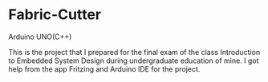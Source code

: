 # Fabric-Cutter
Arduino UNO(C++)

This is the project that I prepared for the final exam of the class Introduction to Embedded System Design during undergraduate education of mine. I got help from the app Fritzing and Arduino IDE for the project. 
